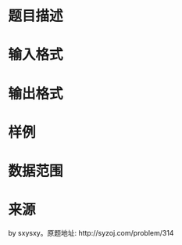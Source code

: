 

# 题目描述



# 输入格式



# 输出格式



# 样例



# 数据范围



# 来源


<p>
by sxysxy。原题地址: http://syzoj.com/problem/314
</p>
